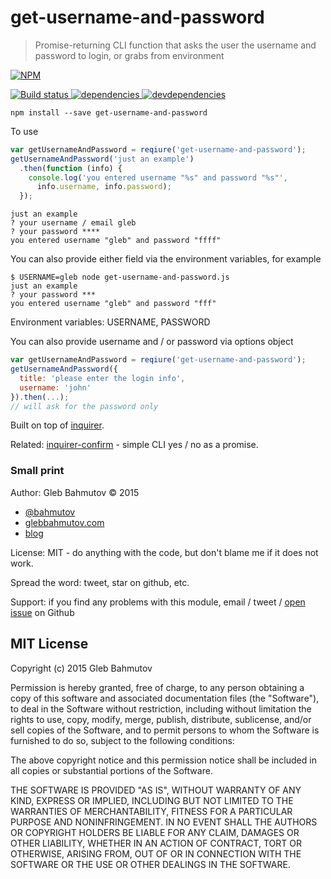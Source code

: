 # get-username-and-password

> Promise-returning CLI function that asks the user the username and password to login, or grabs from environment

[![NPM][get-username-and-password-icon] ][get-username-and-password-url]

[![Build status][get-username-and-password-ci-image] ][get-username-and-password-ci-url]
[![dependencies][get-username-and-password-dependencies-image] ][get-username-and-password-dependencies-url]
[![devdependencies][get-username-and-password-devdependencies-image] ][get-username-and-password-devdependencies-url]

    npm install --save get-username-and-password

To use

```js
var getUsernameAndPassword = reqiure('get-username-and-password');
getUsernameAndPassword('just an example')
  .then(function (info) {
    console.log('you entered username "%s" and password "%s"',
      info.username, info.password);
  });
```

    just an example
    ? your username / email gleb
    ? your password ****
    you entered username "gleb" and password "ffff"

You can also provide either field via the environment variables, for example

    $ USERNAME=gleb node get-username-and-password.js 
    just an example
    ? your password ***
    you entered username "gleb" and password "fff"

Environment variables: USERNAME, PASSWORD

You can also provide username and / or password via options object

```js
var getUsernameAndPassword = reqiure('get-username-and-password');
getUsernameAndPassword({
  title: 'please enter the login info',
  username: 'john'
}).then(...);
// will ask for the password only
```

Built on top of [inquirer](https://www.npmjs.com/package/inquirer).

Related: [inquirer-confirm](https://github.com/bahmutov/inquirer-confirm) - simple CLI yes / no as a promise.

### Small print

Author: Gleb Bahmutov &copy; 2015

* [@bahmutov](https://twitter.com/bahmutov)
* [glebbahmutov.com](http://glebbahmutov.com)
* [blog](http://glebbahmutov.com/blog/)

License: MIT - do anything with the code, but don't blame me if it does not work.

Spread the word: tweet, star on github, etc.

Support: if you find any problems with this module, email / tweet /
[open issue](https://github.com/bahmutov/get-username-and-password/issues) on Github

## MIT License

Copyright (c) 2015 Gleb Bahmutov

Permission is hereby granted, free of charge, to any person
obtaining a copy of this software and associated documentation
files (the "Software"), to deal in the Software without
restriction, including without limitation the rights to use,
copy, modify, merge, publish, distribute, sublicense, and/or sell
copies of the Software, and to permit persons to whom the
Software is furnished to do so, subject to the following
conditions:

The above copyright notice and this permission notice shall be
included in all copies or substantial portions of the Software.

THE SOFTWARE IS PROVIDED "AS IS", WITHOUT WARRANTY OF ANY KIND,
EXPRESS OR IMPLIED, INCLUDING BUT NOT LIMITED TO THE WARRANTIES
OF MERCHANTABILITY, FITNESS FOR A PARTICULAR PURPOSE AND
NONINFRINGEMENT. IN NO EVENT SHALL THE AUTHORS OR COPYRIGHT
HOLDERS BE LIABLE FOR ANY CLAIM, DAMAGES OR OTHER LIABILITY,
WHETHER IN AN ACTION OF CONTRACT, TORT OR OTHERWISE, ARISING
FROM, OUT OF OR IN CONNECTION WITH THE SOFTWARE OR THE USE OR
OTHER DEALINGS IN THE SOFTWARE.

[get-username-and-password-icon]: https://nodei.co/npm/get-username-and-password.png?downloads=true
[get-username-and-password-url]: https://npmjs.org/package/get-username-and-password
[get-username-and-password-ci-image]: https://travis-ci.org/bahmutov/get-username-and-password.png?branch=master
[get-username-and-password-ci-url]: https://travis-ci.org/bahmutov/get-username-and-password
[get-username-and-password-dependencies-image]: https://david-dm.org/bahmutov/get-username-and-password.png
[get-username-and-password-dependencies-url]: https://david-dm.org/bahmutov/get-username-and-password
[get-username-and-password-devdependencies-image]: https://david-dm.org/bahmutov/get-username-and-password/dev-status.png
[get-username-and-password-devdependencies-url]: https://david-dm.org/bahmutov/get-username-and-password#info=devDependencies
